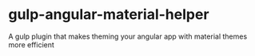 # gulp-angular-material-helper
A gulp plugin that makes theming your angular app with material themes more efficient
